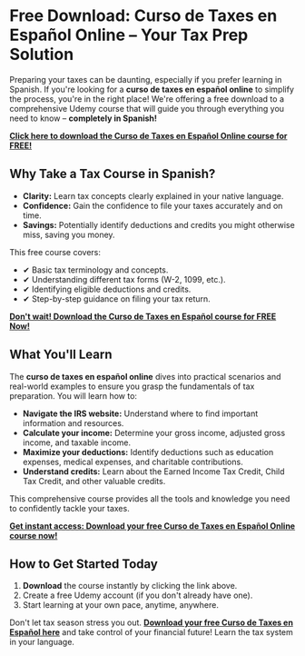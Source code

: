 # Free Download: Curso de Taxes en Español Online – Your Tax Prep Solution

Preparing your taxes can be daunting, especially if you prefer learning in Spanish. If you're looking for a **curso de taxes en español online** to simplify the process, you're in the right place! We're offering a free download to a comprehensive Udemy course that will guide you through everything you need to know – **completely in Spanish!**

[**Click here to download the Curso de Taxes en Español Online course for FREE!**](https://udemywork.com/curso-de-taxes-en-espanol-online)

## Why Take a Tax Course in Spanish?

*   **Clarity:** Learn tax concepts clearly explained in your native language.
*   **Confidence:** Gain the confidence to file your taxes accurately and on time.
*   **Savings:** Potentially identify deductions and credits you might otherwise miss, saving you money.

This free course covers:

*   ✔ Basic tax terminology and concepts.
*   ✔ Understanding different tax forms (W-2, 1099, etc.).
*   ✔ Identifying eligible deductions and credits.
*   ✔ Step-by-step guidance on filing your tax return.

[**Don't wait! Download the Curso de Taxes en Español course for FREE Now!**](https://udemywork.com/curso-de-taxes-en-espanol-online)

## What You'll Learn

The **curso de taxes en español online** dives into practical scenarios and real-world examples to ensure you grasp the fundamentals of tax preparation. You will learn how to:

*   **Navigate the IRS website:** Understand where to find important information and resources.
*   **Calculate your income:** Determine your gross income, adjusted gross income, and taxable income.
*   **Maximize your deductions:** Identify deductions such as education expenses, medical expenses, and charitable contributions.
*   **Understand credits:** Learn about the Earned Income Tax Credit, Child Tax Credit, and other valuable credits.

This comprehensive course provides all the tools and knowledge you need to confidently tackle your taxes.

[**Get instant access: Download your free Curso de Taxes en Español Online course now!**](https://udemywork.com/curso-de-taxes-en-espanol-online)

## How to Get Started Today

1.  **Download** the course instantly by clicking the link above.
2.  Create a free Udemy account (if you don't already have one).
3.  Start learning at your own pace, anytime, anywhere.

Don't let tax season stress you out. **[Download your free Curso de Taxes en Español here](https://udemywork.com/curso-de-taxes-en-espanol-online)** and take control of your financial future! Learn the tax system in your language.
